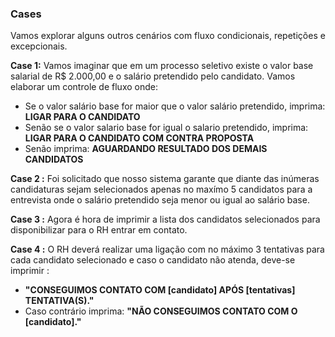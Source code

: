### Cases

Vamos explorar alguns outros cenários com fluxo condicionais,
repetições e excepcionais.

<strong>Case 1:</strong> Vamos imaginar que em um processo seletivo existe
o valor base salarial de R$ 2.000,00 e o salário pretendido pelo
candidato. Vamos elaborar um controle de fluxo onde:

 - Se o valor salário base for maior que o valor salário
pretendido, imprima: <strong>LIGAR PARA O CANDIDATO</strong>
 - Senão se o valor salario base for igual o salario pretendido,
imprima: <strong>LIGAR PARA O CANDIDATO COM CONTRA PROPOSTA</strong>
 - Senão imprima: <strong>AGUARDANDO RESULTADO DOS DEMAIS CANDIDATOS</strong>

<strong>Case 2 :</strong> Foi solicitado que nosso sistema garante que diante
das inúmeras candidaturas sejam selecionados apenas no maxímo 5
candidatos para a entrevista onde o salário pretendido seja menor
ou igual ao salário base.

<strong>Case 3 :</strong> Agora é hora de imprimir a lista dos candidatos
selecionados para disponibilizar para o RH entrar em contato.

<strong>Case 4 :</strong> O RH deverá realizar uma ligação com no máximo 3
tentativas para cada candidato selecionado e caso o candidato não atenda,
deve-se imprimir : 
 - <strong>"CONSEGUIMOS CONTATO COM [candidato] APÓS [tentativas] TENTATIVA(S)."</strong>
 - Caso contrário imprima: <strong>"NÃO CONSEGUIMOS CONTATO COM O [candidato]."</strong>
